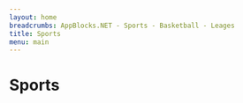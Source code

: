 ```yaml
---
layout: home 
breadcrumbs: AppBlocks.NET - Sports - Basketball - Leages
title: Sports
menu: main
---
```

# Sports
